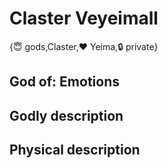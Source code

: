 # Claster Veyeimall

{😇 gods,Claster,❤️ Yeima,🔒 private}

## **God of:** Emotions

## **Godly description**

## **Physical description**
